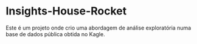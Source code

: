 # Insights-House-Rocket
Este é um projeto onde crio uma abordagem de análise exploratória numa base de dados pública obtida no Kagle.
